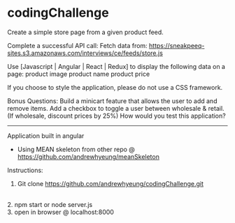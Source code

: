 # codingChallenge
Create a simple store page from a given product feed.

Complete a successful API call:
Fetch data from: https://sneakpeeq-sites.s3.amazonaws.com/interviews/ce/feeds/store.js

Use [Javascript | Angular | React | Redux] to display the following data on a page: 
product image 
product name
product price

If you choose to style the application, please do not use a CSS framework.

Bonus Questions:
Build a minicart feature that allows the user to add and remove items.
Add a checkbox to toggle a user between wholesale & retail. (If wholesale, discount prices by 25%)
How would you test this application?
<hr> 

Application built in angular
 - Using MEAN skeleton from other repo @ https://github.com/andrewhyeung/meanSkeleton 

Instructions: 
<br> 
1. Git clone https://github.com/andrewhyeung/codingChallenge.git
<br>
2. npm start or node server.js
<br>
3. open in browser @ localhost:8000
